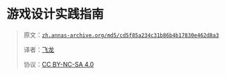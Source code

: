 # 游戏设计实践指南

> 原文：[`zh.annas-archive.org/md5/cd5f85a234c31b86b4b17830e462d8a3`](https://zh.annas-archive.org/md5/cd5f85a234c31b86b4b17830e462d8a3)
> 
> 译者：[飞龙](https://github.com/wizardforcel)
> 
> 协议：[CC BY-NC-SA 4.0](http://creativecommons.org/licenses/by-nc-sa/4.0/)